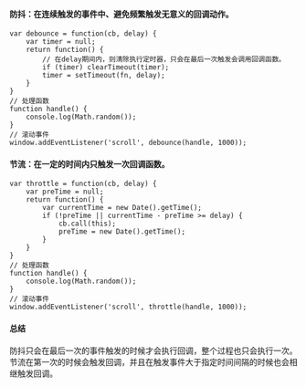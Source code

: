 #### 防抖：在连续触发的事件中、避免频繁触发无意义的回调动作。
```
var debounce = function(cb, delay) {
    var timer = null;
    return function() {
        // 在delay期间内，则清除执行定时器，只会在最后一次触发会调用回调函数。
        if (timer) clearTimeout(timer);
        timer = setTimeout(fn, delay);
    }
}
// 处理函数
function handle() {
    console.log(Math.random()); 
}
// 滚动事件
window.addEventListener('scroll', debounce(handle, 1000));
```
#### 节流：在一定的时间内只触发一次回调函数。
```
var throttle = function(cb, delay) {
    var preTime = null;
    return function() {
        var currentTime = new Date().getTime();
        if (!preTime || currentTime - preTime >= delay) {
            cb.call(this);
            preTime = new Date().getTime();
        }
    }
}
// 处理函数
function handle() {
    console.log(Math.random()); 
}
// 滚动事件
window.addEventListener('scroll', throttle(handle, 1000));
```
#### 总结
防抖只会在最后一次的事件触发的时候才会执行回调，整个过程也只会执行一次。节流在第一次的时候会触发回调，并且在触发事件大于指定时间间隔的时候也会相继触发回调。
